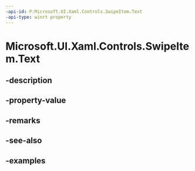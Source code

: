 ```yaml
---
-api-id: P:Microsoft.UI.Xaml.Controls.SwipeItem.Text
-api-type: winrt property
---
```


<!-- Property syntax.
public string Text { get;  set; }
-->

# Microsoft.UI.Xaml.Controls.SwipeItem.Text

## -description

## -property-value

## -remarks

## -see-also

## -examples

